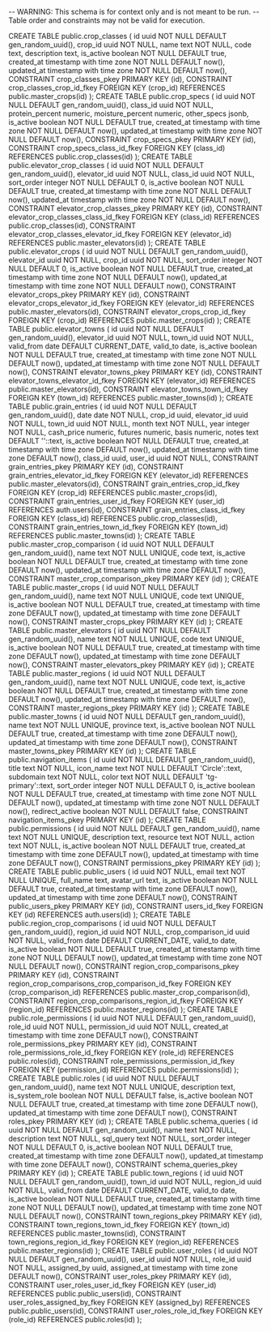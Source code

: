 -- WARNING: This schema is for context only and is not meant to be run.
-- Table order and constraints may not be valid for execution.

CREATE TABLE public.crop_classes (
  id uuid NOT NULL DEFAULT gen_random_uuid(),
  crop_id uuid NOT NULL,
  name text NOT NULL,
  code text,
  description text,
  is_active boolean NOT NULL DEFAULT true,
  created_at timestamp with time zone NOT NULL DEFAULT now(),
  updated_at timestamp with time zone NOT NULL DEFAULT now(),
  CONSTRAINT crop_classes_pkey PRIMARY KEY (id),
  CONSTRAINT crop_classes_crop_id_fkey FOREIGN KEY (crop_id) REFERENCES public.master_crops(id)
);
CREATE TABLE public.crop_specs (
  id uuid NOT NULL DEFAULT gen_random_uuid(),
  class_id uuid NOT NULL,
  protein_percent numeric,
  moisture_percent numeric,
  other_specs jsonb,
  is_active boolean NOT NULL DEFAULT true,
  created_at timestamp with time zone NOT NULL DEFAULT now(),
  updated_at timestamp with time zone NOT NULL DEFAULT now(),
  CONSTRAINT crop_specs_pkey PRIMARY KEY (id),
  CONSTRAINT crop_specs_class_id_fkey FOREIGN KEY (class_id) REFERENCES public.crop_classes(id)
);
CREATE TABLE public.elevator_crop_classes (
  id uuid NOT NULL DEFAULT gen_random_uuid(),
  elevator_id uuid NOT NULL,
  class_id uuid NOT NULL,
  sort_order integer NOT NULL DEFAULT 0,
  is_active boolean NOT NULL DEFAULT true,
  created_at timestamp with time zone NOT NULL DEFAULT now(),
  updated_at timestamp with time zone NOT NULL DEFAULT now(),
  CONSTRAINT elevator_crop_classes_pkey PRIMARY KEY (id),
  CONSTRAINT elevator_crop_classes_class_id_fkey FOREIGN KEY (class_id) REFERENCES public.crop_classes(id),
  CONSTRAINT elevator_crop_classes_elevator_id_fkey FOREIGN KEY (elevator_id) REFERENCES public.master_elevators(id)
);
CREATE TABLE public.elevator_crops (
  id uuid NOT NULL DEFAULT gen_random_uuid(),
  elevator_id uuid NOT NULL,
  crop_id uuid NOT NULL,
  sort_order integer NOT NULL DEFAULT 0,
  is_active boolean NOT NULL DEFAULT true,
  created_at timestamp with time zone NOT NULL DEFAULT now(),
  updated_at timestamp with time zone NOT NULL DEFAULT now(),
  CONSTRAINT elevator_crops_pkey PRIMARY KEY (id),
  CONSTRAINT elevator_crops_elevator_id_fkey FOREIGN KEY (elevator_id) REFERENCES public.master_elevators(id),
  CONSTRAINT elevator_crops_crop_id_fkey FOREIGN KEY (crop_id) REFERENCES public.master_crops(id)
);
CREATE TABLE public.elevator_towns (
  id uuid NOT NULL DEFAULT gen_random_uuid(),
  elevator_id uuid NOT NULL,
  town_id uuid NOT NULL,
  valid_from date DEFAULT CURRENT_DATE,
  valid_to date,
  is_active boolean NOT NULL DEFAULT true,
  created_at timestamp with time zone NOT NULL DEFAULT now(),
  updated_at timestamp with time zone NOT NULL DEFAULT now(),
  CONSTRAINT elevator_towns_pkey PRIMARY KEY (id),
  CONSTRAINT elevator_towns_elevator_id_fkey FOREIGN KEY (elevator_id) REFERENCES public.master_elevators(id),
  CONSTRAINT elevator_towns_town_id_fkey FOREIGN KEY (town_id) REFERENCES public.master_towns(id)
);
CREATE TABLE public.grain_entries (
  id uuid NOT NULL DEFAULT gen_random_uuid(),
  date date NOT NULL,
  crop_id uuid,
  elevator_id uuid NOT NULL,
  town_id uuid NOT NULL,
  month text NOT NULL,
  year integer NOT NULL,
  cash_price numeric,
  futures numeric,
  basis numeric,
  notes text DEFAULT ''::text,
  is_active boolean NOT NULL DEFAULT true,
  created_at timestamp with time zone DEFAULT now(),
  updated_at timestamp with time zone DEFAULT now(),
  class_id uuid,
  user_id uuid NOT NULL,
  CONSTRAINT grain_entries_pkey PRIMARY KEY (id),
  CONSTRAINT grain_entries_elevator_id_fkey FOREIGN KEY (elevator_id) REFERENCES public.master_elevators(id),
  CONSTRAINT grain_entries_crop_id_fkey FOREIGN KEY (crop_id) REFERENCES public.master_crops(id),
  CONSTRAINT grain_entries_user_id_fkey FOREIGN KEY (user_id) REFERENCES auth.users(id),
  CONSTRAINT grain_entries_class_id_fkey FOREIGN KEY (class_id) REFERENCES public.crop_classes(id),
  CONSTRAINT grain_entries_town_id_fkey FOREIGN KEY (town_id) REFERENCES public.master_towns(id)
);
CREATE TABLE public.master_crop_comparison (
  id uuid NOT NULL DEFAULT gen_random_uuid(),
  name text NOT NULL UNIQUE,
  code text,
  is_active boolean NOT NULL DEFAULT true,
  created_at timestamp with time zone DEFAULT now(),
  updated_at timestamp with time zone DEFAULT now(),
  CONSTRAINT master_crop_comparison_pkey PRIMARY KEY (id)
);
CREATE TABLE public.master_crops (
  id uuid NOT NULL DEFAULT gen_random_uuid(),
  name text NOT NULL UNIQUE,
  code text UNIQUE,
  is_active boolean NOT NULL DEFAULT true,
  created_at timestamp with time zone DEFAULT now(),
  updated_at timestamp with time zone DEFAULT now(),
  CONSTRAINT master_crops_pkey PRIMARY KEY (id)
);
CREATE TABLE public.master_elevators (
  id uuid NOT NULL DEFAULT gen_random_uuid(),
  name text NOT NULL UNIQUE,
  code text UNIQUE,
  is_active boolean NOT NULL DEFAULT true,
  created_at timestamp with time zone DEFAULT now(),
  updated_at timestamp with time zone DEFAULT now(),
  CONSTRAINT master_elevators_pkey PRIMARY KEY (id)
);
CREATE TABLE public.master_regions (
  id uuid NOT NULL DEFAULT gen_random_uuid(),
  name text NOT NULL UNIQUE,
  code text,
  is_active boolean NOT NULL DEFAULT true,
  created_at timestamp with time zone DEFAULT now(),
  updated_at timestamp with time zone DEFAULT now(),
  CONSTRAINT master_regions_pkey PRIMARY KEY (id)
);
CREATE TABLE public.master_towns (
  id uuid NOT NULL DEFAULT gen_random_uuid(),
  name text NOT NULL UNIQUE,
  province text,
  is_active boolean NOT NULL DEFAULT true,
  created_at timestamp with time zone DEFAULT now(),
  updated_at timestamp with time zone DEFAULT now(),
  CONSTRAINT master_towns_pkey PRIMARY KEY (id)
);
CREATE TABLE public.navigation_items (
  id uuid NOT NULL DEFAULT gen_random_uuid(),
  title text NOT NULL,
  icon_name text NOT NULL DEFAULT 'Circle'::text,
  subdomain text NOT NULL,
  color text NOT NULL DEFAULT 'tg-primary'::text,
  sort_order integer NOT NULL DEFAULT 0,
  is_active boolean NOT NULL DEFAULT true,
  created_at timestamp with time zone NOT NULL DEFAULT now(),
  updated_at timestamp with time zone NOT NULL DEFAULT now(),
  redirect_active boolean NOT NULL DEFAULT false,
  CONSTRAINT navigation_items_pkey PRIMARY KEY (id)
);
CREATE TABLE public.permissions (
  id uuid NOT NULL DEFAULT gen_random_uuid(),
  name text NOT NULL UNIQUE,
  description text,
  resource text NOT NULL,
  action text NOT NULL,
  is_active boolean NOT NULL DEFAULT true,
  created_at timestamp with time zone DEFAULT now(),
  updated_at timestamp with time zone DEFAULT now(),
  CONSTRAINT permissions_pkey PRIMARY KEY (id)
);
CREATE TABLE public.public_users (
  id uuid NOT NULL,
  email text NOT NULL UNIQUE,
  full_name text,
  avatar_url text,
  is_active boolean NOT NULL DEFAULT true,
  created_at timestamp with time zone DEFAULT now(),
  updated_at timestamp with time zone DEFAULT now(),
  CONSTRAINT public_users_pkey PRIMARY KEY (id),
  CONSTRAINT users_id_fkey FOREIGN KEY (id) REFERENCES auth.users(id)
);
CREATE TABLE public.region_crop_comparisons (
  id uuid NOT NULL DEFAULT gen_random_uuid(),
  region_id uuid NOT NULL,
  crop_comparison_id uuid NOT NULL,
  valid_from date DEFAULT CURRENT_DATE,
  valid_to date,
  is_active boolean NOT NULL DEFAULT true,
  created_at timestamp with time zone NOT NULL DEFAULT now(),
  updated_at timestamp with time zone NOT NULL DEFAULT now(),
  CONSTRAINT region_crop_comparisons_pkey PRIMARY KEY (id),
  CONSTRAINT region_crop_comparisons_crop_comparison_id_fkey FOREIGN KEY (crop_comparison_id) REFERENCES public.master_crop_comparison(id),
  CONSTRAINT region_crop_comparisons_region_id_fkey FOREIGN KEY (region_id) REFERENCES public.master_regions(id)
);
CREATE TABLE public.role_permissions (
  id uuid NOT NULL DEFAULT gen_random_uuid(),
  role_id uuid NOT NULL,
  permission_id uuid NOT NULL,
  created_at timestamp with time zone DEFAULT now(),
  CONSTRAINT role_permissions_pkey PRIMARY KEY (id),
  CONSTRAINT role_permissions_role_id_fkey FOREIGN KEY (role_id) REFERENCES public.roles(id),
  CONSTRAINT role_permissions_permission_id_fkey FOREIGN KEY (permission_id) REFERENCES public.permissions(id)
);
CREATE TABLE public.roles (
  id uuid NOT NULL DEFAULT gen_random_uuid(),
  name text NOT NULL UNIQUE,
  description text,
  is_system_role boolean NOT NULL DEFAULT false,
  is_active boolean NOT NULL DEFAULT true,
  created_at timestamp with time zone DEFAULT now(),
  updated_at timestamp with time zone DEFAULT now(),
  CONSTRAINT roles_pkey PRIMARY KEY (id)
);
CREATE TABLE public.schema_queries (
  id uuid NOT NULL DEFAULT gen_random_uuid(),
  name text NOT NULL,
  description text NOT NULL,
  sql_query text NOT NULL,
  sort_order integer NOT NULL DEFAULT 0,
  is_active boolean NOT NULL DEFAULT true,
  created_at timestamp with time zone DEFAULT now(),
  updated_at timestamp with time zone DEFAULT now(),
  CONSTRAINT schema_queries_pkey PRIMARY KEY (id)
);
CREATE TABLE public.town_regions (
  id uuid NOT NULL DEFAULT gen_random_uuid(),
  town_id uuid NOT NULL,
  region_id uuid NOT NULL,
  valid_from date DEFAULT CURRENT_DATE,
  valid_to date,
  is_active boolean NOT NULL DEFAULT true,
  created_at timestamp with time zone NOT NULL DEFAULT now(),
  updated_at timestamp with time zone NOT NULL DEFAULT now(),
  CONSTRAINT town_regions_pkey PRIMARY KEY (id),
  CONSTRAINT town_regions_town_id_fkey FOREIGN KEY (town_id) REFERENCES public.master_towns(id),
  CONSTRAINT town_regions_region_id_fkey FOREIGN KEY (region_id) REFERENCES public.master_regions(id)
);
CREATE TABLE public.user_roles (
  id uuid NOT NULL DEFAULT gen_random_uuid(),
  user_id uuid NOT NULL,
  role_id uuid NOT NULL,
  assigned_by uuid,
  assigned_at timestamp with time zone DEFAULT now(),
  CONSTRAINT user_roles_pkey PRIMARY KEY (id),
  CONSTRAINT user_roles_user_id_fkey FOREIGN KEY (user_id) REFERENCES public.public_users(id),
  CONSTRAINT user_roles_assigned_by_fkey FOREIGN KEY (assigned_by) REFERENCES public.public_users(id),
  CONSTRAINT user_roles_role_id_fkey FOREIGN KEY (role_id) REFERENCES public.roles(id)
);